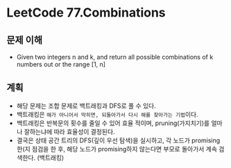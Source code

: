 # LeetCode 77.Combinations

## 문제 이해

- Given two integers n and k, and return all possible combinations of k numbers out or the range [1, n]

## 계획

- 해당 문제는 조합 문제로 백트래킹과 DFS로 풀 수 있다.
- 백트래킹은 `해가 아니어서 막히면, 되돌아가서 다시 해를 찾아가는 기법`이다.
- 백트래킹은 반복문의 횟수를 줄일 수 있어 효율 적이며, pruning(가지치기)를 얼마나 잘하는냐에 따라 효율성이 결정된다.
- 결국은 상태 공간 트리의 DFS(깊이 우선 탐색)을 실시하고, 각 노드가 promising한(지 점검을 한 후, 해당 노드가 promising하지 않는다면 부모로 돌아가서 계속 검색한다. (백트래킹)
